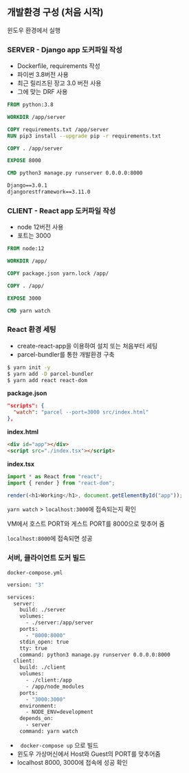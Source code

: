 ## 개발환경 구성 (처음 시작)
윈도우 환경에서 실행

### SERVER - Django app 도커파일 작성
  - Dockerfile, requirements 작성
  - 파이썬 3.8버전 사용
  - 최근 릴리즈된 장고 3.0 버전 사용
  - 그에 맞는 DRF 사용

```dockerfile
FROM python:3.8

WORKDIR /app/server

COPY requirements.txt /app/server
RUN pip3 install --upgrade pip -r requirements.txt

COPY . /app/server

EXPOSE 8000

CMD python3 manage.py runserver 0.0.0.0:8000
```

```txt
Django==3.0.1
djangorestframework==3.11.0
```



### CLIENT - React app 도커파일 작성

- node 12버전 사용
- 포트는 3000

```dockerfile
FROM node:12

WORKDIR /app/

COPY package.json yarn.lock /app/

COPY . /app/

EXPOSE 3000

CMD yarn watch
```



### React 환경 세팅
  - create-react-app을 이용하여 설치 또는 처음부터 세팅
  - parcel-bundler를 통한 개발환경 구축

  ```bash
  $ yarn init -y
  $ yarn add -D parcel-bundler
  $ yarn add react react-dom
  ```
  **package.json**
  ```json
  "scripts": {
    "watch": "parcel --port=3000 src/index.html"
  },
  ```

  **index.html**
  ```html
  <div id="app"></div>
  <script src="./index.tsx"></script>
  ```

  **index.tsx**
  ```typescript
  import * as React from "react";
  import { render } from "react-dom";

  render(<h1>Working</h1>, document.getElementById("app"));
  ```

  `yarn watch` > `localhost:3000`에 접속되는지 확인

  VM에서 호스트 PORT와 게스트 PORT를 8000으로 맞추어 줌

  `localhost:8000`에 접속되면 성공



### 서버, 클라이언트 도커 빌드

`docker-compose.yml`

```dockerfile
version: "3"

services:
  server:
    build: ./server
    volumes:
      - ./server:/app/server
    ports:
      - "8000:8000"
    stdin_open: true
    tty: true
    command: python3 manage.py runserver 0.0.0.0:8000
  client:
    build: ./client
    volumes:
      - ./client:/app
      - /app/node_modules
    ports:
      - "3000:3000"
    environment:
      - NODE_ENV=development
    depends_on:
      - server
    command: yarn watch
```

- ` docker-compose up`  으로 빌드
- 윈도우 가상머신에서 Host와 Guest의 PORT를 맞추어줌
- localhost 8000, 3000에 접속에 성공 확인






